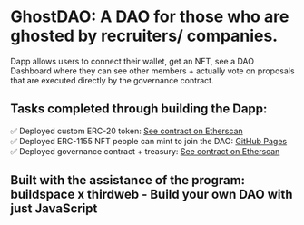 # GhostDAO: A DAO for those who are ghosted by recruiters/ companies.
Dapp allows users to connect their wallet, get an NFT, see a DAO Dashboard where they can see other members + actually vote on proposals that are executed directly by the governance contract.

## Tasks completed through building the Dapp:
✅ Deployed custom ERC-20 token: [See contract on Etherscan](https://rinkeby.etherscan.io/address/0x15B4145D3f88fa3ef30220C0e05ac7fF42fB42E5) <br> 
✅ Deployed ERC-1155 NFT people can mint to join the DAO: [GitHub Pages](https://pages.github.com/)<br>
✅ Deployed governance contract + treasury: [See contract on Etherscan](https://rinkeby.etherscan.io/address/0xa48ab25F08f415e3137416549059716bF7995529)

## Built with the assistance of the program: buildspace x thirdweb - Build your own DAO with just JavaScript
